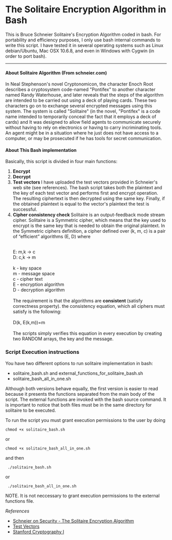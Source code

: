 <h1> The Solitaire Encryption Algorithm in Bash </h1>

This is Bruce Schneier Solitaire's Encryption Algorithm coded in bash. For portability and efficiency purposes, I only use bash internal commands to write this script. 
I have tested it in several operating systems such as Linux debian/Ubuntu, Mac OSX 10.6.8, and even in Windows with Cygwin (in order to port bash).

<HR>

<h4>About Solitaire Algorithm (From schneier.com)</h4>

In Neal Stephenson's novel Cryptonomicon, the character Enoch Root describes a cryptosystem code-named "Pontifex" to another character named Randy Waterhouse, and later reveals that the steps of the algorithm are intended to be carried out using a deck of playing cards. These two characters go on to exchange several encrypted messages using this system. The system is called "Solitaire" (in the novel, "Pontifex" is a code name intended to temporarily conceal the fact that it employs a deck of cards) and It was designed to allow field agents to communicate securely without having to rely on electronics or having to carry incriminating tools. An agent might be in a situation where he just does not have access to a computer, or may be prosecuted if he has tools for secret communication. 

<h4>About This Bash implementation</h4>

Basically, this script is divided in four main functions:
<OL>
<li> <b> Encrypt </b>
<li> <b> Decrypt </b>
<li> <b> Test vectors </b>
I have uploaded the test vectors provided in Schneier's web site (see references). The bash script takes both the plaintext and the key of each test vector and performs first and encrypt operation. The resulting ciphertext is then decrypted using the same key. Finally, if the obtained plaintext is equal to the vector's plaintext the test is successful. 
<li> <b> Cipher consistency check </b>
Solitaire is an output-feedback mode stream cipher. Solitaire is a Symmetric cipher, which means that the key used to encrypt is the same key that is needed to obtain the original plaintext. In the Symmetric ciphers definition,
a cipher defined over (k, m, c) is a pair of “efficient” algorithms (E, D) where <br><br>

E: m,k -> c <br>
D: c,k -> m <br>
<br>
k - key space <br>
m - message space <br>
c - cipher text <br>
E - encryption algorithm <br>
D - decryption algorithm <br><br>
The requirement is that the algorithms are <b>consistent </b> (satisfy correctness property). the consistency equation, which all ciphers must satisfy is the following:<br>
<br>
D(k, E(k,m))=m<br>
<br>
The scripts simply verifies this equation in every execution by creating two RANDOM arrays, the key and the message.
</OL>

<h3>Script Execution instructions</h3>
You have two different options to run solitaire implementation in bash: <br>
<ul>
<li> solitaire_bash.sh and external_functions_for_solitaire_bash.sh <br>
<li> solitaire_bash_all_in_one.sh
</ul>
Although both versions behave equally, the first version is easier to read because it presents the functions separated from the main body of the script. The external functions are invoked with the bash <k>source </k> command. It is important to notice that both files must be in the same directory for solitaire to be executed.


To run the script you must grant execution permissions to the user by doing<br>

<code>chmod +x solitaire_bash.sh</code><br> 

or <br>

<code>chmod +x solitaire_bash_all_in_one.sh</code><br> 

and then

<code> ./solitaire_bash.sh </code>

or <br>

<code> ./solitaire_bash_all_in_one.sh</code><br>

NOTE. It is not neccessary to grant execution permissions to the external functions file. <br>

<i>References</i>
<ul>
<li><a href=https://www.schneier.com/solitaire.html>Schneier on Security - The Solitaire Encryption Algorithm</a> 
<li><a href=https://www.schneier.com/code/sol-test.txt>Test Vectors</a> 
<li><a href=https://www.coursera.org/course/crypto>Stanford Cryptography I</a> 
</ul>
